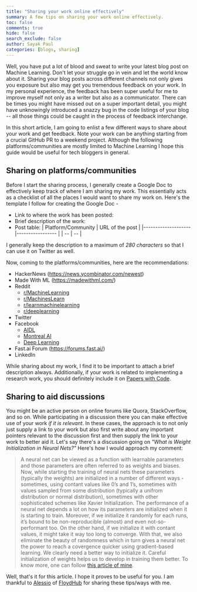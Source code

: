 ```yaml
---
title: "Sharing your work online effectively"
summary: A few tips on sharing your work online effectively. 
toc: false
comments: true
hide: false
search_exclude: false
author: Sayak Paul
categories: [blogs, sharing]
---
```


Well, you have put a lot of blood and sweat to write your latest blog post on Machine Learning. Don't let your struggle go in vein and let the world know about it. Sharing your blog posts across different channels not only gives you exposure but also may get you tremendous feedback on your work. In my personal experience, the feedback has been super useful for me to improve myself not only as a writer but also as a communicator. There can be times you might have missed out on a super important detail, you might have unknowingly introduced a snazzy bug in the code listings of your blog -- all those things could be caught in the process of feedback interchange. 

In this short article, I am going to enlist a few different ways to share about your work and get feedback. Note your work can be anything starting from a crucial GitHub PR to a weekend project. Although the following platforms/communities are mostly limited to Machine Learning I hope this guide would be useful for tech bloggers in general. 

## Sharing on platforms/communities

Before I start the sharing process, I generally create a Google Doc to effectively keep track of where I am sharing my work. This essentially acts as a checklist of all the places I would want to share my work on. Here's the template I follow for creating the Google Doc - 

- Link to where the work has been posted:
- Brief description of the work:
- Post table:
	| Platform/Community 	| URL of the post 	|
	|--------------------	|-----------------	|
	| --                 	| --              	|

I generally keep the description to a maximum of _280 characters_ so that I can use it on Twitter as well. 

Now, coming to the platforms/communities, here are the recommendations:
- HackerNews (https://news.ycombinator.com/newest)
- Made With ML (https://madewithml.com/)
- Reddit
    - [r/MachineLearning](https://www.reddit.com/r/MachineLearning/)
    - [r/MachinesLearn](https://www.reddit.com/r/MachinesLearn/)
    - [r/learnmachinelearning](https://www.reddit.com/r/learnmachinelearning/)
    - [r/deeplearning](https://www.reddit.com/r/deeplearning/)
- Twitter
- Facebook 
    - [AIDL](https://www.facebook.com/groups/DeepNetGroup/)
    - [Montreal AI](https://www.facebook.com/groups/MontrealAI/)
    - [Deep Learning](https://www.facebook.com/groups/DeepLearnng/)
- Fast.ai Forum (https://forums.fast.ai/)
- LinkedIn

While sharing about my work, I find it to be important to attach a brief description always. Additionally, if your work is related to implementing a research work, you should definitely include it on [Papers with Code](https://paperswithcode.com/). 

## Sharing to aid discussions

You might be an active person on online forums like Quora, StackOverflow, and so on. While participating in a discussion there you can make effective use of your work _if it is relevant_. In these cases, the approach is to not only just supply a link to your work but also first write about any important pointers relevant to the discussion first and then supply the link to your work to better aid it. Let's say there's a discussion going on _"What is Weight Initialization in Neural Nets?"_ Here's how I would approach my comment:

> A neural net can be viewed as a function with learnable parameters and those parameters are often referred to as weights and biases. Now, while starting the training of neural nets these parameters (typically the weights) are initialized in a number of different ways - sometimes, using contant values like 0’s and 1’s, sometimes with values sampled from some distribution (typically a unifrom distribution or normal distribution), sometimes with other sophisticated schemes like Xavier Initialization.
The performance of a neural net depends a lot on how its parameters are initialized when it is starting to train. Moreover, if we initialize it randomly for each runs, it’s bound to be non-reproducible (almost) and even not-so-performant too. On the other hand, if we initialize it with contant values, it might take it way too long to converge. With that, we also eliminate the beauty of randomness which in turn gives a neural net the power to reach a covergence quicker using gradient-based learning. We clearly need a better way to initialize it.
Careful initialization of weights helps us to develop in training them better. To know more, one can follow [this article of mine](https://www.wandb.com/articles/the-effects-of-weight-initialization-on-neural-nets). 

Well, that's it for this article. I hope it proves to be useful for you. I am thankful to [Alessio](https://www.linkedin.com/in/alessio-gozzoli-530aa2109/) of [FloydHub](https://www.floydhub.com/) for sharing these tips/ways with me. 
